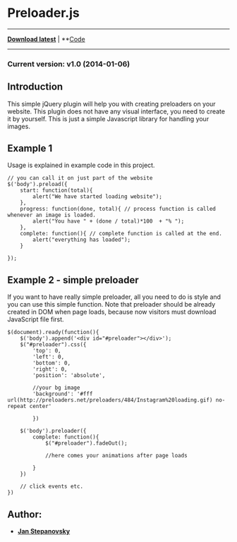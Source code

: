 
# Preloader.js

---
**[Download latest](https://raw.github.com/hhhonzik/Preloader.js/master/preloader.js)** | 
**[Code](#code)

---
### Current version: v1.0 (2014-01-06)
## Introduction

This simple jQuery plugin will help you with creating preloaders on your website. This plugin does not have any visual interface, you need to create it by yourself. This is just a simple Javascript library for handling your images.


## <a name="code"></a> Example 1

Usage is explained in example code in this project.

    // you can call it on just part of the website
    $('body').preload({
    	start: function(total){
    		alert("We have started loading website");
    	},
        progress: function(done, total){ // process function is called whenever an image is loaded.
            alert("You have " + (done / total)*100  + "% ");
        },
        complete: function(){ // complete function is called at the end.
            alert("everything has loaded");       
        }
        
    });


## Example 2 - simple preloader

If you want to have really simple preloader, all you need to do is style  and you can use this simple function. Note that preloader should be already  created in DOM when page loads, because now visitors must download JavaScript file first. 

	$(document).ready(function(){
		$('body').append('<div id="#preloader"></div>');
		$("#preloader").css({
			'top': 0,
			'left': 0,
			'bottom': 0,
			'right': 0,
			'position': 'absolute',

			//your bg image
			'background': '#fff url(http://preloaders.net/preloaders/484/Instagram%20loading.gif) no-repeat center' 

			})

		$('body').preloader({
			complete: function(){
				$("#preloader").fadeOut();

				//here comes your animations after page loads

			}
		})

		// click events etc.
	})



## Author:
* **[Jan Stepanovsky](http://www.janstepanovsky.cz/)** 
